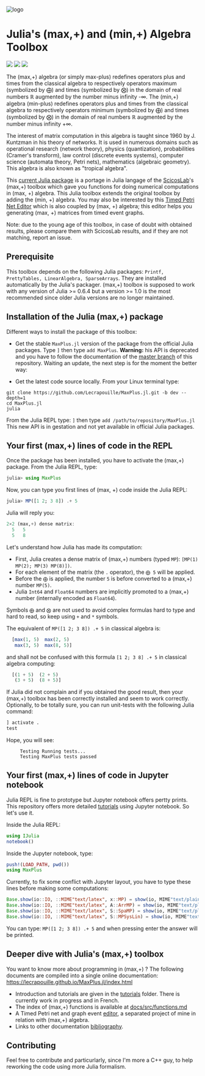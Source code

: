 ![logo](https://lecrapouille.github.io/icons/juliamaxplus.png)

# Julia's (max,+) and (min,+) Algebra Toolbox

[![](https://travis-ci.org/Lecrapouille/MaxPlus.jl.svg?branch=master)](https://travis-ci.org/Lecrapouille/MaxPlus.jl)
[![](https://coveralls.io/repos/github/Lecrapouille/MaxPlus.jl/badge.svg?branch=master)](https://coveralls.io/github/Lecrapouille/MaxPlus.jl?branch=master)
[![](https://codecov.io/gh/Lecrapouille/MaxPlus.jl/branch/master/graph/badge.svg)](https://codecov.io/gh/Lecrapouille/MaxPlus.jl)

The (max,+) algebra (or simply max-plus) redefines operators plus and times from
the classical algebra to respectively operators maximum (symbolized by ⨁) and
times (symbolized by ⨂) in the domain of real numbers ℝ augmented by the number
minus infinity -∞. The (min,+) algebra (min-plus) redefines operators plus and
times from the classical algebra to respectively operators minimum (symbolized
by ⨁) and times (symbolized by ⨂) in the domain of real numbers ℝ augmented by
the number minus infinity +∞.

The interest of matrix computation in this algebra is taught since 1960 by
J. Kuntzman in his theory of networks. It is used in numerous domains such as
operational research (network theory), physics (quantization), probabilities
(Cramer's transform), law control (discrete events systems), computer science
(automata theory, Petri nets), mathematics (algebraic geometry). This algebra is
also known as "tropical algebra".

This [current Julia package](https://github.com/Lecrapouille/MaxPlus.jl) is a
portage in Julia langage of the [ScicosLab](http://www.scicoslab.org/)'s (max,+)
toolbox which gave you functions for doing numerical computations in (max, +)
algebra. This Julia toolbox extends the original toolbox by adding the (min, +)
algebra. You may also be interested by this [Timed Petri Net
Editor](https://github.com/Lecrapouille/TimedPetriNetEditor) which is also
coupled by (max, +) algebra; this editor helps you generating (max, +) matrices
from timed event graphs.

Note: due to the young age of this toolbox, in case of doubt with obtained
results, please compare them with ScicosLab results, and if they are not
matching, report an issue.

## Prerequisite

This toolbox depends on the following Julia packages: `Printf, PrettyTables,
LinearAlgebra, SparseArrays`. They are installed automatically by the Julia's
packager. (max,+) toolbox is supposed to work with any version of Julia >=
0.6.4 but a version >= 1.0 is the most recommended since older Julia versions
are no longer maintained.

## Installation of the Julia (max,+) package

Different ways to install the package of this toolbox:

- Get the stable `MaxPlus.jl` version of the package from the official Julia
  packages. Type `]` then type `add MaxPlus`. **Warning:** his API is deprecated
  and you have to follow the documentation of the [master
  branch](https://github.com/Lecrapouille/MaxPlus.jl/tree/master) of this
  repository. Waiting an update, the next step is for the moment the better way:

- Get the latest code source locally. From your Linux terminal type:
```
git clone https://github.com/Lecrapouille/MaxPlus.jl.git -b dev --depth=1
cd MaxPlus.jl
julia
```

From the Julia REPL type: `]` then type `add /path/to/repository/MaxPlus.jl`
This new API is in gestation and not yet available in official Julia packages.

## Your first (max,+) lines of code in the REPL

Once the package has been installed, you have to activate the (max,+) package.
From the Julia REPL, type:

```julia
julia> using MaxPlus
```

Now, you can type you first lines of (max, +) code inside the Julia REPL:

```julia
julia> MP([1 2; 3 8]) .+ 5
```

Julia will reply you:

```julia
2×2 (max,+) dense matrix:
  5   5
  5   8
```

Let's understand how Julia has made its computation:
- First, Julia creates a dense matrix of (max,+) numbers (typed `MP`): `[MP(1)
  MP(2); MP(3) MP(8)])`.
- For each element of the matrix (the `.` operator), the `⨁ 5` will be applied.
- Before the `⨁` is applied, the number `5` is before converted to a (max,+)
  number `MP(5)`.
- Julia `Int64` and `Float64` numbers are implicitly promoted to a (max,+)
  number (internally encoded as `Float64`).

Symbols `⨁` and `⨂` are not used to avoid complex formulas hard to type and hard
to read, so keep using `+` and `*` symbols.

The equivalent of `MP([1 2; 3 8]) .+ 5` in classical algebra is:
```julia
  [max(1, 5)  max(2, 5)
   max(3, 5)  max(8, 5)]
```

and shall not be confused with this formula `[1 2; 3 8] .+ 5` in classical algebra
computing:
```julia
  [(1 + 5)  (2 + 5)
   (3 + 5)  (8 + 5)]
```

If Julia did not complain and if you obtained the good result, then your (max,+)
toolbox has been correctly installed and seem to work correctly. Optionally, to
be totally sure, you can run unit-tests with the following Julia command:

```julia
] activate .
test
```

Hope, you will see:
```
     Testing Running tests...
     Testing MaxPlus tests passed
```

## Your first (max,+) lines of code in Jupyter notebook

Julia REPL is fine to prototype but Jupyter notebook offers pertty prints.
This repository offers more detailed [tutorials](tutorial) using Jupyter notebook.
So let's use it.

Inside the Julia REPL:
```julia
using IJulia
notebook()
```

Inside the Jupyter notebook, type:
```julia
push!(LOAD_PATH, pwd())
using MaxPlus
```

Currently, to fix some conflict with Jupyter layout, you have to type these lines before making some computations:
```julia
Base.show(io::IO, ::MIME"text/latex", x::MP) = show(io, MIME"text/plain", x)
Base.show(io::IO, ::MIME"text/latex", A::ArrMP) = show(io, MIME"text/plain", A)
Base.show(io::IO, ::MIME"text/latex", S::SpaMP) = show(io, MIME"text/plain", S)
Base.show(io::IO, ::MIME"text/latex", S::MPSysLin) = show(io, MIME"text/plain", S)
```

You can type: `MP([1 2; 3 8]) .+ 5` and when pressing enter the answer will be printed.

## Deeper dive with Julia's (max,+) toolbox

You want to know more about programming in (max,+) ? The following documents are compiled into a single online documentation: https://lecrapouille.github.io/MaxPlus.jl/index.html
* Introduction and tutorials are given in the [tutorials](tutorial) folder. There is currently work in progress and in French.
* The index of (max,+) functions is available at [docs/src/functions.md](docs/src/functions.md)
* A Timed Petri net and graph event [editor](https://github.com/Lecrapouille/TimedPetriNetEditor), a separated
  project of mine in relation with (max,+) algebra.
* Links to other documentation [bibliography](docs/src/bibliography.md).

## Contributing

Feel free to contribute and particurlarly, since I'm more a C++ guy, to help reworking the code using more Julia formalism.
